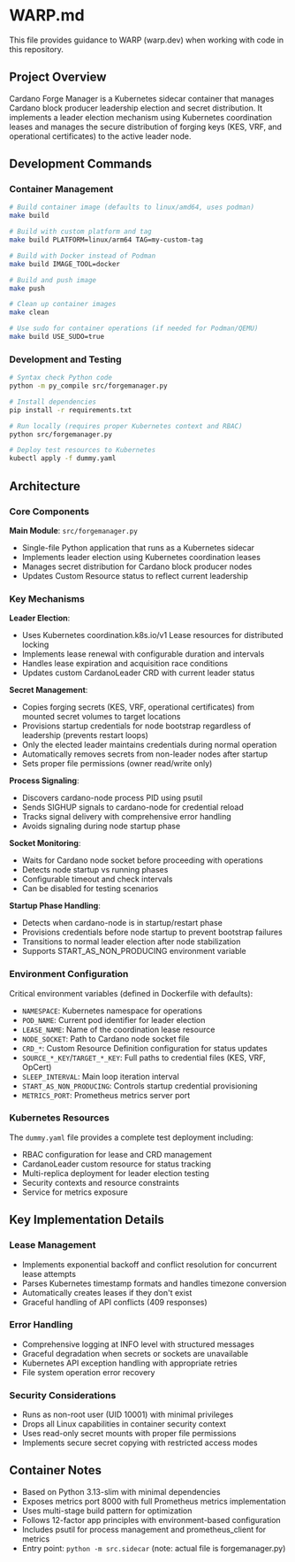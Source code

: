 # WARP.md

This file provides guidance to WARP (warp.dev) when working with code in this repository.

## Project Overview

Cardano Forge Manager is a Kubernetes sidecar container that manages Cardano block producer leadership election and secret distribution. It implements a leader election mechanism using Kubernetes coordination leases and manages the secure distribution of forging keys (KES, VRF, and operational certificates) to the active leader node.

## Development Commands

### Container Management
```bash
# Build container image (defaults to linux/amd64, uses podman)
make build

# Build with custom platform and tag
make build PLATFORM=linux/arm64 TAG=my-custom-tag

# Build with Docker instead of Podman
make build IMAGE_TOOL=docker

# Build and push image
make push

# Clean up container images
make clean

# Use sudo for container operations (if needed for Podman/QEMU)
make build USE_SUDO=true
```

### Development and Testing
```bash
# Syntax check Python code
python -m py_compile src/forgemanager.py

# Install dependencies
pip install -r requirements.txt

# Run locally (requires proper Kubernetes context and RBAC)
python src/forgemanager.py

# Deploy test resources to Kubernetes
kubectl apply -f dummy.yaml
```

## Architecture

### Core Components

**Main Module**: `src/forgemanager.py`
- Single-file Python application that runs as a Kubernetes sidecar
- Implements leader election using Kubernetes coordination leases
- Manages secret distribution for Cardano block producer nodes
- Updates Custom Resource status to reflect current leadership

### Key Mechanisms

**Leader Election**:
- Uses Kubernetes coordination.k8s.io/v1 Lease resources for distributed locking
- Implements lease renewal with configurable duration and intervals
- Handles lease expiration and acquisition race conditions
- Updates custom CardanoLeader CRD with current leader status

**Secret Management**:
- Copies forging secrets (KES, VRF, operational certificates) from mounted secret volumes to target locations
- Provisions startup credentials for node bootstrap regardless of leadership (prevents restart loops)
- Only the elected leader maintains credentials during normal operation
- Automatically removes secrets from non-leader nodes after startup
- Sets proper file permissions (owner read/write only)

**Process Signaling**:
- Discovers cardano-node process PID using psutil
- Sends SIGHUP signals to cardano-node for credential reload
- Tracks signal delivery with comprehensive error handling
- Avoids signaling during node startup phase

**Socket Monitoring**:
- Waits for Cardano node socket before proceeding with operations
- Detects node startup vs running phases
- Configurable timeout and check intervals
- Can be disabled for testing scenarios

**Startup Phase Handling**:
- Detects when cardano-node is in startup/restart phase
- Provisions credentials before node startup to prevent bootstrap failures
- Transitions to normal leader election after node stabilization
- Supports START_AS_NON_PRODUCING environment variable

### Environment Configuration

Critical environment variables (defined in Dockerfile with defaults):
- `NAMESPACE`: Kubernetes namespace for operations
- `POD_NAME`: Current pod identifier for leader election
- `LEASE_NAME`: Name of the coordination lease resource
- `NODE_SOCKET`: Path to Cardano node socket file
- `CRD_*`: Custom Resource Definition configuration for status updates
- `SOURCE_*_KEY`/`TARGET_*_KEY`: Full paths to credential files (KES, VRF, OpCert)
- `SLEEP_INTERVAL`: Main loop iteration interval
- `START_AS_NON_PRODUCING`: Controls startup credential provisioning
- `METRICS_PORT`: Prometheus metrics server port

### Kubernetes Resources

The `dummy.yaml` file provides a complete test deployment including:
- RBAC configuration for lease and CRD management
- CardanoLeader custom resource for status tracking
- Multi-replica deployment for leader election testing
- Security contexts and resource constraints
- Service for metrics exposure

## Key Implementation Details

### Lease Management
- Implements exponential backoff and conflict resolution for concurrent lease attempts
- Parses Kubernetes timestamp formats and handles timezone conversion
- Automatically creates leases if they don't exist
- Graceful handling of API conflicts (409 responses)

### Error Handling
- Comprehensive logging at INFO level with structured messages
- Graceful degradation when secrets or sockets are unavailable
- Kubernetes API exception handling with appropriate retries
- File system operation error recovery

### Security Considerations
- Runs as non-root user (UID 10001) with minimal privileges
- Drops all Linux capabilities in container security context
- Uses read-only secret mounts with proper file permissions
- Implements secure secret copying with restricted access modes

## Container Notes

- Based on Python 3.13-slim with minimal dependencies
- Exposes metrics port 8000 with full Prometheus metrics implementation
- Uses multi-stage build pattern for optimization
- Follows 12-factor app principles with environment-based configuration
- Includes psutil for process management and prometheus_client for metrics
- Entry point: `python -m src.sidecar` (note: actual file is forgemanager.py)

